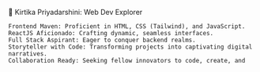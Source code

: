 🚀 Kirtika Priyadarshini: Web Dev Explorer

    Frontend Maven: Proficient in HTML, CSS (Tailwind), and JavaScript.
    ReactJS Aficionado: Crafting dynamic, seamless interfaces.
    Full Stack Aspirant: Eager to conquer backend realms.
    Storyteller with Code: Transforming projects into captivating digital narratives.
    Collaboration Ready: Seeking fellow innovators to code, create, and 

